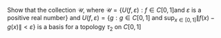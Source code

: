 Show that the collection $`\mathcal{U}`$, where 
$`\mathcal{U}=\{ U( f,\varepsilon ) :f\in C[0,1] \text{and } \varepsilon \text{ is a positive real number} \} `$ 
and 
$`U(f,\varepsilon) =\{ g:g\in C[ 0,1] \text{ and } \sup _{x\in [ 0,1] } \| f(x) -g( x) \| <\varepsilon \}`$ 
is a basis for a topology $`\tau_2`$ on $`C[0,1]`$
